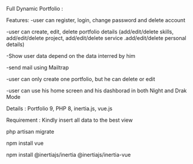 Full Dynamic Portfolio :

Features:
-user can register, login, change password and delete account 

-user can create, edit, delete portfolio details (add/edit/delete skills, add/edit/delete project, add/edit/delete service .add/edit/delete personal details)

-Show user data depend on the data interred by him

-send mail using Mailtrap

-user can only create one portfolio, but he can delete or edit

-user can use his home screen and his dashborad in both Night and Drak Mode

Details : Portfolio 9, PHP 8, inertia.js, vue.js 

Requirement :
Kindly insert all data to the best view 

php artisan migrate 

npm install vue

npm install @inertiajs/inertia @inertiajs/inertia-vue
